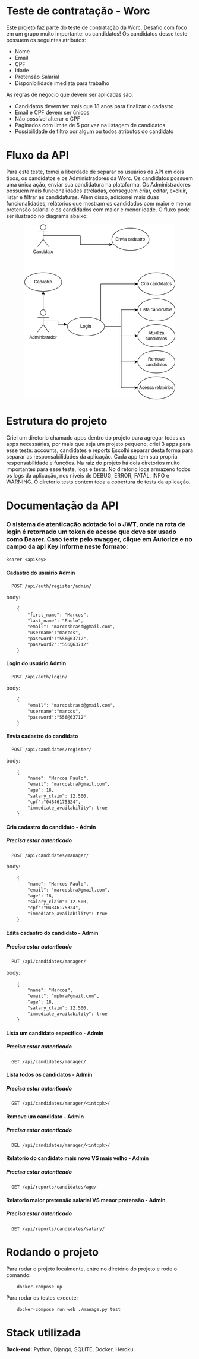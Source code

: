 
# Teste de contratação - Worc

Este projeto faz parte do teste de contratação da Worc. Desafio com foco em um
grupo muito importante: os candidatos! 
Os candidatos desse teste possuem os seguintes atributos:

- Nome
- Email
- CPF
- Idade
- Pretensão Salarial
- Disponibilidade imediata para trabalho

As regras de negocio que devem ser aplicadas são:
- Candidatos devem ter mais que 18 anos para finalizar o cadastro
- Email e CPF devem ser únicos
- Não possível alterar o CPF
- Paginados com limite de 5 por vez na listagem de candidatos
- Possibilidade de filtro por algum ou todos atributos do candidato

# Fluxo da API

Para este teste, tomei a liberdade de separar os usuários da API em dois tipos, os candidatos e os Administradores da Worc.
Os candidatos possuem uma única ação, enviar sua candidatura na plataforma. Os Administradores possuem mais funcionalidades atreladas, conseguem criar, editar, excluir, listar e filtrar as candidaturas.
Além disso, adicionei mais duas funcionalidades, relátorios que mostram os candidados com maior e menor pretensão salarial e os 
candidados com maior e menor idade. O fluxo pode ser ilustrado no diagrama abaixo:

<center>
<img src="diagram.png">
</center>

# Estrutura do projeto

Criei um diretorio chamado apps dentro do projeto para agregar todas as apps necessárias, por mais que seja um projeto 
pequeno, criei 3 apps para esse teste: accounts, candidates e reports Escolhi separar desta forma para separar as responsabilidades da aplicação. Cada app tem sua propria responsabilidade e funções.
Na raiz do projeto há dois diretorios muito importantes para esse teste, logs e tests. No diretorio logs armazeno todos os logs da aplicação, nos niveis de DEBUG, ERROR, FATAL, INFO e WARNING. O diretorio tests contem toda a cobertura de tests da aplicação.

# Documentação da API
### O sistema de atenticação adotado foi o JWT, onde na rota de login é retornado um token de acesso que deve ser usado como Bearer. Caso teste pelo swagger, clique em Autorize e no campo da api Key informe neste formato: 
```
Bearer <apiKey>
```

#### Cadastro do usuário Admin

```http
  POST /api/auth/register/admin/
```
body:
```
    {
        "first_name": "Marcos",
        "last_name": "Paulo",
        "email": "marcosbrasd@gmail.com",
        "username":"marcos",
        "password":"556@63712",
        "password2":"556@63712"
    }
```


#### Login do usuário Admin

```http
  POST /api/auth/login/
```
body:
```
    {
        "email": "marcosbrasd@gmail.com",
        "username":"marcos",
        "password":"556@63712"
    }
```

#### Envia cadastro do candidato

```http
  POST /api/candidates/register/
```
body:
```
    {
        "name": "Marcos Paulo",
        "email": "marcosbra@gmail.com",
        "age": 18,
        "salary_claim": 12.500,
        "cpf":"04846175324",
        "immediate_availability": true
    }
```


#### Cria cadastro do candidato - Admin
##### Precisa estar autenticado

```http
  POST /api/candidates/manager/
```
body:
```
    {
        "name": "Marcos Paulo",
        "email": "marcosbra@gmail.com",
        "age": 18,
        "salary_claim": 12.500,
        "cpf":"04846175324",
        "immediate_availability": true
    }

```

#### Edita cadastro do candidato - Admin
##### Precisa estar autenticado

```http
  PUT /api/candidates/manager/
```
body:
```
    {
        "name": "Marcos",
        "email": "mpbra@gmail.com",
        "age": 18,
        "salary_claim": 12.500,
        "immediate_availability": true
    }

```

#### Lista um candidato especifico - Admin
##### Precisa estar autenticado

```http
  GET /api/candidates/manager/

```

#### Lista todos os candidatos - Admin
##### Precisa estar autenticado

```http
  GET /api/candidates/manager/<int:pk>/
```

#### Remove um candidato - Admin
##### Precisa estar autenticado

```http
  DEL /api/candidates/manager/<int:pk>/
```

#### Relatorio do candidato mais novo VS mais velho - Admin
##### Precisa estar autenticado

```http
  GET /api/reports/candidates/age/
```

#### Relatorio maior pretensão salarial VS menor pretensão - Admin
##### Precisa estar autenticado

```http
  GET /api/reports/candidates/salary/
```

# Rodando o projeto
Para rodar o projeto localmente, entre no diretório do projeto e rode o comando:

```
    docker-compose up
```

Para rodar os testes execute:

```
    docker-compose run web ./manage.py test
```

# Stack utilizada

**Back-end:** Python, Django, SQLITE, Docker, Heroku

